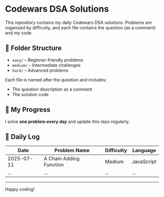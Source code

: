 # Codewars DSA Solutions

This repository contains my daily Codewars DSA solutions. Problems are organized by difficulty, and each file contains the question (as a comment) and my code.

## 📂 Folder Structure

- `easy/` – Beginner-friendly problems
- `medium/` – Intermediate challenges
- `hard/` – Advanced problems

Each file is named after the question and includes:

- The question description as a comment
- The solution code

## 🚀 My Progress

I solve **one problem every day** and update this repo regularly.

## 📅 Daily Log

| Date       | Problem Name            | Difficulty | Language   |
| ---------- | ----------------------- | ---------- | ---------- |
| 2025-07-11 | A Chain Adding Function | Medium     | JavaScript |
| ...        | ...                     | ...        | ...        |

---

Happy coding!
